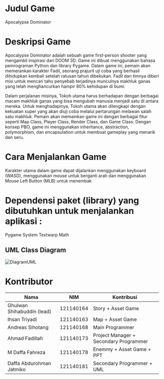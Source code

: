 # Judul Game

Apocalypse Dominator

# Deskripsi Game

Apocalypse Dominator adalah sebuah game first-person shooter yang mengambil inspirasi dari DOOM 3D. Game ini dibuat menggunakan bahasa pemrograman Python dan library Pygame. Dalam game ini, pemain akan memerankan karakter Fadil, seorang prajurit uji coba yang berhasil dihidupkan kembali setelah ratusan tahun dibekukan. Fadil dan timnya diberi misi untuk mencari tahu penyebab terjadinya munculnya makhluk ganas yang telah menghancurkan hampir 80% kehidupan di bumi.

Dalam perjalanan misinya, Tokoh utama harus berhadapan dengan berbagai macam makhluk ganas yang bisa mengubah manusia menjadi satu di antara mereka. Untuk menghadapinya, Tokoh utama akan dilengkapi dengan kekuatan super yang akan diuji coba melalui pertarungan melawan salah satu makhluk. Pemain akan memainkan game ini dengan berbagai fitur seperti Map Class, Player Class, Render Class, dan Game Class. Dengan konsep PBO, game ini menggunakan inheritance, abstraction, polymorphism, dan encapsulation untuk membuat gameplay yang menarik dan seru.

# Cara Menjalankan Game

Karakter utama dalam game dapat dijalankan menggunakan keyboard (WASD), menggunakan mouse untuk berganti arah dan menggunakan Mouse Left Button (MLB) untuk menembak

# Dependensi paket (library) yang dibutuhkan untuk menjalankan aplikasi :

Pygame
System
Textwarp
Math

## UML Class Diagram

![DiagramUML](DiagramUML.jpeg)

# Kontributor

| Nama                       | NIM       | Kontribusi                             |
| -------------------------- | --------- | -------------------------------------- |
| Ghulwan Shihabuddin (lead) | 121140164 | Story + Asset Game                     |
| Ihsan Triyadi              | 121140163 | Map + Asset Game                       |
| Andreas Sihotang           | 121140168 | Main Programmer                        |
| Ahmad Fadillah             | 121140173 | Project Manager + Secondary Programmer |
| M Daffa Fahreza            | 121140178 | Enemmy + Asset Game + PPT              |
| Daffa Abdurohman Jatmiko   | 121140181 | Secondary Programmer + UML             |
